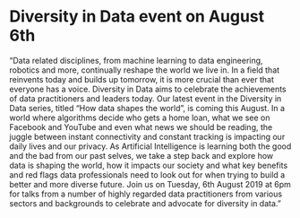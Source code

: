 # Diversity in Data event on August 6th

“Data related disciplines, from machine learning to data engineering, robotics and more, continually reshape the world we live in. In a field that reinvents today and builds up tomorrow, it is more crucial than ever that everyone has a voice. Diversity in Data aims to celebrate the achievements of data practitioners and leaders today.
Our latest event in the Diversity in Data series, titled “How data shapes the world”, is coming this August. In a world where algorithms decide who gets a home loan, what we see on Facebook and YouTube and even what news we should be reading, the juggle between instant connectivity and constant tracking is impacting our daily lives and our privacy. As Artificial Intelligence is learning both the good and the bad from our past selves, we take a step back and explore how data is shaping the world, how it impacts our society and what key benefits and red flags data professionals need to look out for when trying to build a better and more diverse future.
Join us on Tuesday, 6th August 2019 at 6pm for talks from a number of highly regarded data practitioners from various sectors and backgrounds to celebrate and advocate for diversity in data.”
